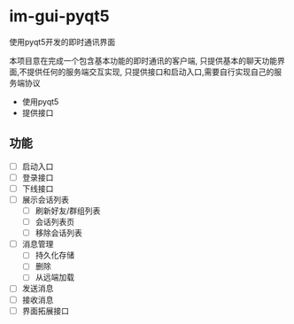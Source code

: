 # im-gui-pyqt5
使用pyqt5开发的即时通讯界面

本项目意在完成一个包含基本功能的即时通讯的客户端,
只提供基本的聊天功能界面,不提供任何的服务端交互实现,
只提供接口和启动入口,需要自行实现自己的服务端协议

* 使用pyqt5
* 提供接口

## 功能
* [ ] 启动入口
* [ ] 登录接口
* [ ] 下线接口
* [ ] 展示会话列表
    * [ ] 刷新好友/群组列表
    * [ ] 会话列表页
    * [ ] 移除会话列表
* [ ] 消息管理
    * [ ] 持久化存储
    * [ ] 删除
    * [ ] 从远端加载
* [ ] 发送消息
* [ ] 接收消息
* [ ] 界面拓展接口
